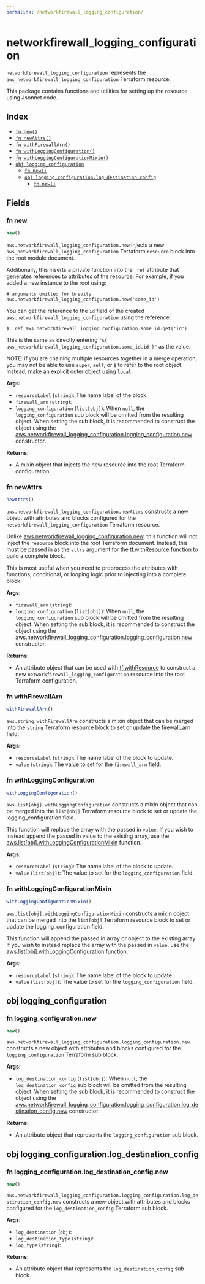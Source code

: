 ```yaml
---
permalink: /networkfirewall_logging_configuration/
---
```


# networkfirewall_logging_configuration

`networkfirewall_logging_configuration` represents the `aws_networkfirewall_logging_configuration` Terraform resource.



This package contains functions and utilities for setting up the resource using Jsonnet code.


## Index

* [`fn new()`](#fn-new)
* [`fn newAttrs()`](#fn-newattrs)
* [`fn withFirewallArn()`](#fn-withfirewallarn)
* [`fn withLoggingConfiguration()`](#fn-withloggingconfiguration)
* [`fn withLoggingConfigurationMixin()`](#fn-withloggingconfigurationmixin)
* [`obj logging_configuration`](#obj-logging_configuration)
  * [`fn new()`](#fn-logging_configurationnew)
  * [`obj logging_configuration.log_destination_config`](#obj-logging_configurationlog_destination_config)
    * [`fn new()`](#fn-logging_configurationlog_destination_confignew)

## Fields

### fn new

```ts
new()
```


`aws.networkfirewall_logging_configuration.new` injects a new `aws_networkfirewall_logging_configuration` Terraform `resource`
block into the root module document.

Additionally, this inserts a private function into the `_ref` attribute that generates references to attributes of the
resource. For example, if you added a new instance to the root using:

    # arguments omitted for brevity
    aws.networkfirewall_logging_configuration.new('some_id')

You can get the reference to the `id` field of the created `aws.networkfirewall_logging_configuration` using the reference:

    $._ref.aws_networkfirewall_logging_configuration.some_id.get('id')

This is the same as directly entering `"${ aws_networkfirewall_logging_configuration.some_id.id }"` as the value.

NOTE: if you are chaining multiple resources together in a merge operation, you may not be able to use `super`, `self`,
or `$` to refer to the root object. Instead, make an explicit outer object using `local`.

**Args**:
  - `resourceLabel` (`string`): The name label of the block.
  - `firewall_arn` (`string`): 
  - `logging_configuration` (`list[obj]`):  When `null`, the `logging_configuration` sub block will be omitted from the resulting object. When setting the sub block, it is recommended to construct the object using the [aws.networkfirewall_logging_configuration.logging_configuration.new](#fn-logging_configurationnew) constructor.

**Returns**:
- A mixin object that injects the new resource into the root Terraform configuration.


### fn newAttrs

```ts
newAttrs()
```


`aws.networkfirewall_logging_configuration.newAttrs` constructs a new object with attributes and blocks configured for the `networkfirewall_logging_configuration`
Terraform resource.

Unlike [aws.networkfirewall_logging_configuration.new](#fn-new), this function will not inject the `resource`
block into the root Terraform document. Instead, this must be passed in as the `attrs` argument for the
[tf.withResource](https://github.com/tf-libsonnet/core/tree/main/docs#fn-withresource) function to build a complete block.

This is most useful when you need to preprocess the attributes with functions, conditional, or looping logic prior to
injecting into a complete block.

**Args**:
  - `firewall_arn` (`string`): 
  - `logging_configuration` (`list[obj]`):  When `null`, the `logging_configuration` sub block will be omitted from the resulting object. When setting the sub block, it is recommended to construct the object using the [aws.networkfirewall_logging_configuration.logging_configuration.new](#fn-logging_configurationnew) constructor.

**Returns**:
  - An attribute object that can be used with [tf.withResource](https://github.com/tf-libsonnet/core/tree/main/docs#fn-withresource) to construct a new `networkfirewall_logging_configuration` resource into the root Terraform configuration.


### fn withFirewallArn

```ts
withFirewallArn()
```

`aws.string.withFirewallArn` constructs a mixin object that can be merged into the `string`
Terraform resource block to set or update the firewall_arn field.



**Args**:
  - `resourceLabel` (`string`): The name label of the block to update.
  - `value` (`string`): The value to set for the `firewall_arn` field.


### fn withLoggingConfiguration

```ts
withLoggingConfiguration()
```

`aws.list[obj].withLoggingConfiguration` constructs a mixin object that can be merged into the `list[obj]`
Terraform resource block to set or update the logging_configuration field.

This function will replace the array with the passed in `value`. If you wish to instead append the
passed in value to the existing array, use the [aws.list[obj].withLoggingConfigurationMixin](TODO) function.


**Args**:
  - `resourceLabel` (`string`): The name label of the block to update.
  - `value` (`list[obj]`): The value to set for the `logging_configuration` field.


### fn withLoggingConfigurationMixin

```ts
withLoggingConfigurationMixin()
```

`aws.list[obj].withLoggingConfigurationMixin` constructs a mixin object that can be merged into the `list[obj]`
Terraform resource block to set or update the logging_configuration field.

This function will append the passed in array or object to the existing array. If you wish
to instead replace the array with the passed in `value`, use the [aws.list[obj].withLoggingConfiguration](TODO)
function.


**Args**:
  - `resourceLabel` (`string`): The name label of the block to update.
  - `value` (`list[obj]`): The value to set for the `logging_configuration` field.


## obj logging_configuration



### fn logging_configuration.new

```ts
new()
```


`aws.networkfirewall_logging_configuration.logging_configuration.new` constructs a new object with attributes and blocks configured for the `logging_configuration`
Terraform sub block.



**Args**:
  - `log_destination_config` (`list[obj]`):  When `null`, the `log_destination_config` sub block will be omitted from the resulting object. When setting the sub block, it is recommended to construct the object using the [aws.networkfirewall_logging_configuration.logging_configuration.log_destination_config.new](#fn-networkfirewall_logging_configurationlog_destination_confignew) constructor.

**Returns**:
  - An attribute object that represents the `logging_configuration` sub block.


## obj logging_configuration.log_destination_config



### fn logging_configuration.log_destination_config.new

```ts
new()
```


`aws.networkfirewall_logging_configuration.logging_configuration.log_destination_config.new` constructs a new object with attributes and blocks configured for the `log_destination_config`
Terraform sub block.



**Args**:
  - `log_destination` (`obj`): 
  - `log_destination_type` (`string`): 
  - `log_type` (`string`): 

**Returns**:
  - An attribute object that represents the `log_destination_config` sub block.
